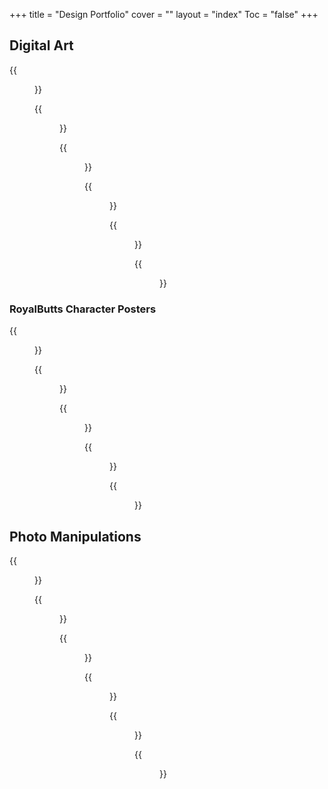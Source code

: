 +++
title = "Design Portfolio"
cover = ""
layout = "index"
Toc = "false"
+++

## Digital Art

<div id="columns">
{{<figure src="/img/designs/NarutoFanartUnedited.jpg" 
 alt="naruto-fanart-unedited"
 caption="Naruto Fanart-Unedited">}}

{{<figure src="/img/designs/Nutshellanimations-DTIYS-Challenge-Unedited.jpg" 
 alt="nutshellanimations-d-t-i-y-s-challenge-unedited"
 caption="Nutshellanimations DTIYS Challenge-Unedited">}}

{{<figure src="/img/designs/NarutoFanart.jpg" 
 alt="naruto-fanart"
 caption="Naruto Fanart">}}

{{<figure src="/img/designs/Nutshellanimations-DTIYS-Challenge.jpg" 
 alt="nutshellanimations-d-t-i-y-s-challenge"
 caption="Nutshellanimations DTIYS Challenge">}}

{{<figure src="/img/designs/ForMoonstar.us.jpg" 
 alt="for-moonstar.us"
 caption="For Moonstar.us">}}
 
{{<figure src="/img/designs/Moonstar.usMascot.jpg" 
 alt="moonstar.us-mascot"
 caption="Moonstar.us Mascot">}}
</div>


### RoyalButts Character Posters

<div id="columns">
{{<figure src="/img/designs/RoyalButtsCharacterPosters-HoraGediya.jpg" 
 alt="royal-butts-character-posters-hora-gediya"
 caption="Hora Gediya">}}

{{<figure src="/img/designs/RoyalButtsCharacterPosters-Kaputa.jpg" 
 alt="royal-butts-character-posters-kaputa"
 caption="Kaputa">}}
 
{{<figure src="/img/designs/RoyalButtsCharacterPosters-Maina.jpg" 
 alt="royal-butts-character-posters-maina"
 caption="Maina">}}

{{<figure src="/img/designs/RoyallButts-Poster.jpg" 
 alt="royall-butts-poster"
 caption="Royall Butts Poster">}}
 
{{<figure src="/img/designs/RoyalButtsCharacterPosters-YOU.jpg" 
 alt="royal-butts-character-posters-y-o-u"
 caption="YOU">}}
</div>


## Photo Manipulations

<div id="columns">

{{<figure src="/img/designs/TS-Red-Fanart.jpg" 
 alt="t-s-red-fanart"
 caption="TS Red-Fanart">}}

{{<figure src="/img/designs/PepeTheFrogFanart.jpg" 
 alt="pepe-the-frog-fanart"
 caption="Pepe The Frog-Fanart">}}

{{<figure src="/img/designs/Amaterasu.jpg" 
 alt="amaterasu"
 caption="Amaterasu">}}

{{<figure src="/img/designs/CursedSquidGameEdit.jpg" 
 alt="cursed-squid-game-edit"
 caption="Cursed Squid Game Edit">}}

{{<figure src="/img/designs/NadungamuweRaja.jpg" 
 alt="nadungamuwe-raja"
 caption="Nadungamuwe Raja">}}
 
{{<figure src="/img/designs/NartworkGamingFanart.jpg" 
 alt="nartwork-gaming-fanart"
 caption="Nartwork Gaming-Fanart">}}
</div>